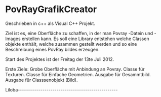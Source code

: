 PovRayGrafikCreator
===================
Geschrieben in c++ als Visual C++ Projekt.

Ziel ist es, eine Oberfläche zu schaffen, in der man Povray -Datein und -Images erstellen kann.
Es soll eine Library entstehen welche Classen objekte enthält, 
welche zusammen gestellt werden und so eine Beschreibung eines PovRay bildes erzeugen.

Start des Projektes ist der Freitag der 13te Juli 2012.

Erste Ziele:
Grobe Oberfläche mit Anbindung an Povray.
Classe für Texturen.
Classe für Einfache Geometrien.
Ausgabe für Gesammtbild.
Ausgabe für Classsenobjekt (Bild).

Liloba-------------------------------------------------

